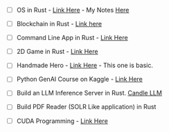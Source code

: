 
- [ ] OS in Rust - [Link Here](https://os.phil-opp.com/freestanding-rust-binary/) - My Notes [Here](obsidian://open?vault=cliffnotes&file=Concepts%2FOS)
- [ ] Blockchain in Rust - [Link here](https://hackernoon.com/building-a-blockchain-in-rust-and-substrate-a-step-by-step-guide-for-developers-kc223ybp)
- [ ] Command Line App in Rust - [Link Here](https://rust-cli.github.io/book/index.html)
- [ ] 2D Game in Rust - [Link Here](https://a5huynh.github.io/posts/2018/adventures-in-rust/)
- [ ] Handmade Hero - [Link Here](https://guide.handmadehero.org/intro-to-c/day1/) - This one is basic.
- [ ] Python GenAI Course on Kaggle - [Link Here](https://www.kaggle.com/learn-guide/5-day-genai)
- [ ] Build an LLM Inference Server in Rust. [Candle LLM](https://github.com/huggingface/candle)
- [ ] Build PDF Reader (SOLR Like application) in Rust
- [ ] CUDA Programming - [Link Here](https://www.youtube.com/watch?v=r9IqwpMR9TE)



